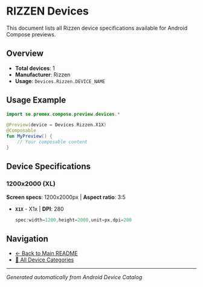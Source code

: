 # RIZZEN Devices

This document lists all Rizzen device specifications available for Android Compose previews.

## Overview

- **Total devices**: 1
- **Manufacturer**: Rizzen
- **Usage**: `Devices.Rizzen.DEVICE_NAME`

## Usage Example

```kotlin
import se.premex.compose.preview.devices.*

@Preview(device = Devices.Rizzen.X1X)
@Composable
fun MyPreview() {
    // Your composable content
}
```

## Device Specifications

### 1200x2000 (XL)

**Screen specs**: 1200x2000px | **Aspect ratio**: 3:5

- **`X1X`** - X1x | **DPI**: 280
  ```kotlin
  spec:width=1200,height=2000,unit=px,dpi=280
  ```

## Navigation

- [← Back to Main README](../../README.md)
- [📱 All Device Categories](../README.md)

---
*Generated automatically from Android Device Catalog*
